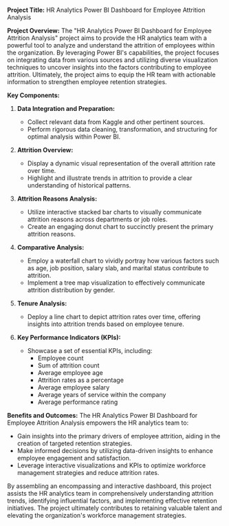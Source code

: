 **Project Title:** HR Analytics Power BI Dashboard for Employee Attrition Analysis

**Project Overview:**
The "HR Analytics Power BI Dashboard for Employee Attrition Analysis" project aims to provide the HR analytics team with a powerful tool to analyze and understand the attrition of employees within the organization. By leveraging Power BI's capabilities, the project focuses on integrating data from various sources and utilizing diverse visualization techniques to uncover insights into the factors contributing to employee attrition. Ultimately, the project aims to equip the HR team with actionable information to strengthen employee retention strategies.

**Key Components:**

1. **Data Integration and Preparation:**
   - Collect relevant data from Kaggle and other pertinent sources.
   - Perform rigorous data cleaning, transformation, and structuring for optimal analysis within Power BI.

2. **Attrition Overview:**
   - Display a dynamic visual representation of the overall attrition rate over time.
   - Highlight and illustrate trends in attrition to provide a clear understanding of historical patterns.

3. **Attrition Reasons Analysis:**
   - Utilize interactive stacked bar charts to visually communicate attrition reasons across departments or job roles.
   - Create an engaging donut chart to succinctly present the primary attrition reasons.

4. **Comparative Analysis:**
   - Employ a waterfall chart to vividly portray how various factors such as age, job position, salary slab, and marital status contribute to attrition.
   - Implement a tree map visualization to effectively communicate attrition distribution by gender.

5. **Tenure Analysis:**
   - Deploy a line chart to depict attrition rates over time, offering insights into attrition trends based on employee tenure.

6. **Key Performance Indicators (KPIs):**
   - Showcase a set of essential KPIs, including:
     - Employee count
     - Sum of attrition count
     - Average employee age
     - Attrition rates as a percentage
     - Average employee salary
     - Average years of service within the company
     - Average performance rating

**Benefits and Outcomes:**
The HR Analytics Power BI Dashboard for Employee Attrition Analysis empowers the HR analytics team to:
- Gain insights into the primary drivers of employee attrition, aiding in the creation of targeted retention strategies.
- Make informed decisions by utilizing data-driven insights to enhance employee engagement and satisfaction.
- Leverage interactive visualizations and KPIs to optimize workforce management strategies and reduce attrition rates.

By assembling an encompassing and interactive dashboard, this project assists the HR analytics team in comprehensively understanding attrition trends, identifying influential factors, and implementing effective retention initiatives. The project ultimately contributes to retaining valuable talent and elevating the organization's workforce management strategies.
